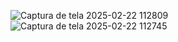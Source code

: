 ![Captura de tela 2025-02-22 112809](https://github.com/user-attachments/assets/f5931ffe-4c54-42f6-8857-6f091bf12615)
![Captura de tela 2025-02-22 112745](https://github.com/user-attachments/assets/a8b98233-ae06-400d-909a-b129ad57533c)
